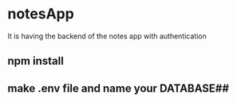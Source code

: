 # notesApp
It is having the backend of the notes app with authentication
## npm install ##
## make .env file and  name your DATABASE##
